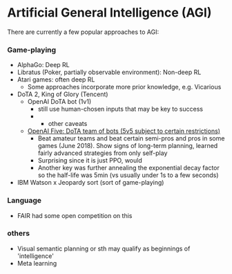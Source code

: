 # Artificial General Intelligence (AGI)

There are currently a few popular approaches to AGI:

### Game-playing
- AlphaGo: Deep RL
- Libratus (Poker, partially observable environment): Non-deep RL
- Atari games: often deep RL
	- Some approaches incorporate more prior knowledge, e.g. Vicarious
- DoTA 2, King of Glory (Tencent)
	- OpenAI DoTA bot (1v1)
		- still use human-chosen inputs that may be key to success
		- + other caveats
	- [OpenAI Five: DoTA team of bots (5v5 subject to certain restrictions)](https://blog.openai.com/openai-five/)
		- Beat amateur teams and beat certain semi-pros and pros in some games (June 2018). Show signs of long-term planning, learned fairly advanced strategies from only self-play
		- Surprising since it is just PPO, would
		- Another key was further annealing the exponential decay factor so the half-life was 5min (vs usually under 1s to a few seconds)
- IBM Watson x Jeopardy sort (sort of game-playing)


### Language
- FAIR had some open competition on this


### others
- Visual semantic planning or sth may qualify as beginnings of 'intelligence'
- Meta learning